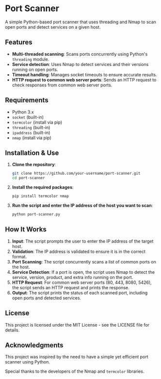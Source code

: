 
# Port Scanner

A simple Python-based port scanner that uses threading and Nmap to scan open ports and detect services on a given host.

## Features

- **Multi-threaded scanning**: Scans ports concurrently using Python's `threading` module.
- **Service detection**: Uses Nmap to detect services and their versions running on open ports.
- **Timeout handling**: Manages socket timeouts to ensure accurate results.
- **HTTP request to common web server ports**: Sends an HTTP request to check responses from common web server ports.

## Requirements

- Python 3.x
- `socket` (built-in)
- `termcolor` (install via pip)
- `threading` (built-in)
- `ipaddress` (built-in)
- `nmap` (install via pip)

## Installation & Use

1. **Clone the repository**:

    ```bash
    git clone https://github.com/your-username/port-scanner.git
    cd port-scanner
    ```

2. **Install the required packages**:

    ```bash
    pip install termcolor nmap
    ```

3. **Run the script and enter the IP address of the host you want to scan**:

    ```bash
    python port-scanner.py
    ```

## How It Works

1. **Input**: The script prompts the user to enter the IP address of the target host.
2. **Validation**: The IP address is validated to ensure it is in the correct format.
3. **Port Scanning**: The script concurrently scans a list of common ports on the host.
4. **Service Detection**: If a port is open, the script uses Nmap to detect the service, version, product, and extra info running on the port.
5. **HTTP Request**: For common web server ports (80, 443, 8080, 5426), the script sends an HTTP request and prints the response.
6. **Output**: The script prints the status of each scanned port, including open ports and detected services.

## License

This project is licensed under the MIT License - see the LICENSE file for details.

## Acknowledgments

This project was inspired by the need to have a simple yet efficient port scanner using Python.

Special thanks to the developers of the Nmap and `termcolor` libraries.

